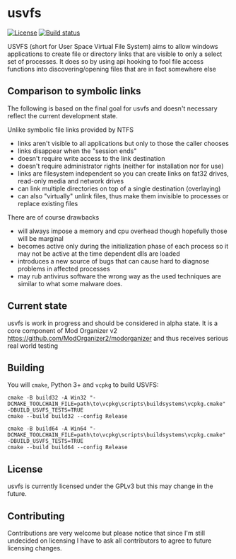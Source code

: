# usvfs

[![License](http://img.shields.io/:license-gpl-blue.svg)](http://www.gnu.org/licenses/gpl-3.0.en.html)
[![Build status](https://github.com/github/docs/actions/workflows/build.yml/badge.svg)](https://github.com/ModOrganizer2/usvfs/actions)

USVFS (short for User Space Virtual File System) aims to allow windows applications to create file or directory links that
are visible to only a select set of processes.
It does so by using api hooking to fool file access functions into discovering/opening files that are in fact somewhere else

## Comparison to symbolic links

The following is based on the final goal for usvfs and doesn't necessary reflect the current development state.

Unlike symbolic file links provided by NTFS
- links aren't visible to all applications but only to those the caller chooses
- links disappear when the "session ends"
- doesn't require write access to the link destination
- doesn't require administrator rights (neither for installation nor for use)
- links are filesystem independent so you can create links on fat32 drives, read-only media and network drives
- can link multiple directories on top of a single destination (overlaying)
- can also "virtually" unlink files, thus make them invisible to processes or replace existing files

There are of course drawbacks
- will always impose a memory and cpu overhead though hopefully those will be marginal
- becomes active only during the initialization phase of each process so it may not be active at the time dependent dlls are loaded
- introduces a new source of bugs that can cause hard to diagnose problems in affected processes
- may rub antivirus software the wrong way as the used techniques are similar to what some malware does.

## Current state

usvfs is work in progress and should be considered in alpha state.
It is a core component of Mod Organizer v2 <https://github.com/ModOrganizer2/modorganizer>
and thus receives serious real world testing

## Building

You will `cmake`, Python 3+ and `vcpkg` to build USVFS:

```pwsh
cmake -B build32 -A Win32 "-DCMAKE_TOOLCHAIN_FILE=path\to\vcpkg\scripts\buildsystems\vcpkg.cmake" -DBUILD_USVFS_TESTS=TRUE
cmake --build build32 --config Release

cmake -B build64 -A Win64 "-DCMAKE_TOOLCHAIN_FILE=path\to\vcpkg\scripts\buildsystems\vcpkg.cmake" -DBUILD_USVFS_TESTS=TRUE
cmake --build build64 --config Release
```

## License

usvfs is currently licensed under the GPLv3 but this may change in the future.

## Contributing

Contributions are very welcome but please notice that since I'm still undecided on
licensing I have to ask all contributors to agree to future licensing changes.
